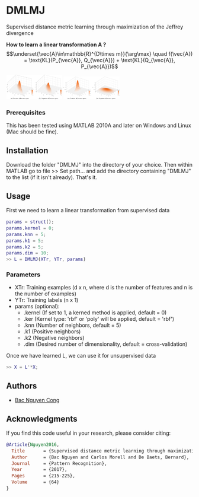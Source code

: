 # DMLMJ
Supervised distance metric learning through maximization of the Jeffrey divergence

**How to learn a linear transformation A ?**
    $$\underset{\vec{A}\in\mathbb{R}^{D\times m}}{\arg\max} \quad f(\vec{A}) = \text{KL}(P_{\vec{A}}, Q_{\vec{A}}) + \text{KL}(Q_{\vec{A}}, P_{\vec{A}})$$
    
<img src="data/1-s2.0-S0031320316303600-gr2_lrg.jpg" style="max-width:100%; width: 30%"> <img src="data/1-s2.0-S0031320316303600-gr3_lrg.jpg" style="max-width:100%; width: 30%">

### Prerequisites
This has been tested using MATLAB 2010A and later on Windows and Linux (Mac should be fine).

## Installation
Download the folder "DMLMJ" into the directory of your choice. Then within MATLAB go to file >> Set path... and add the directory containing "DMLMJ" to the list (if it isn't already). That's it.

## Usage
First we need to learn a linear transformation from supervised data
```matlab
params = struct();
params.kernel = 0;
params.knn = 5;
params.k1 = 5;
params.k2 = 5;
params.dim = 10;
>> L = DMLMJ(XTr, YTr, params)
```
### Parameters
* XTr: Training examples (d x n, where d is the number of features and n is the number of examples)
* YTr: Training labels   (n x 1)
* params (optional): 
   * .kernel (If set to 1, a kerned method is applied, default = 0)
   * .ker    (Kernel type: 'rbf' or 'poly' will be applied, default = 'rbf')
   * .knn    (Number of neighbors, default = 5)
   * .k1     (Positive neighbors)
   * .k2     (Negative neighbors)
   * .dim    (Desired number of dimensionality, default = cross-validation)

Once we have learned L, we can use it for unsupervised data
```matlab
>> X = L'*X;
```
## Authors

* [Bac Nguyen Cong](https://github.com/bacnguyencong)

## Acknowledgments
If you find this code useful in your research, please consider citing:
``` bibtex
@Article{Nguyen2016,
  Title       = {Supervised distance metric learning through maximization of the {J}effrey divergence},
  Author      = {Bac Nguyen and Carlos Morell and De Baets, Bernard},
  Journal     = {Pattern Recognition},
  Year        = {2017},
  Pages       = {215-225},
  Volume      = {64}
}
```
